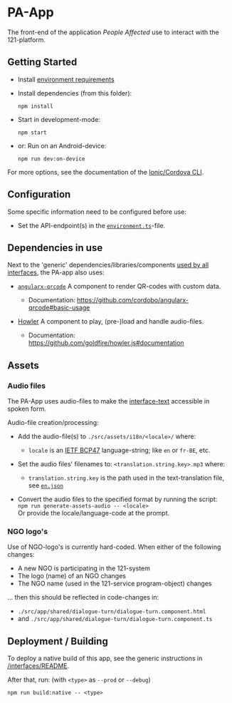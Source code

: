 PA-App
======

The front-end of the application *People Affected* use to interact with the 121-platform.

## Getting Started
- Install [environment requirements](../README.md)
- Install dependencies (from this folder):

      npm install

- Start in development-mode:

      npm start

- or: Run on an Android-device:

      npm run dev:on-device

For more options, see the documentation of the [Ionic/Cordova CLI](https://ionicframework.com/docs/cli/commands/cordova-run).


## Configuration
Some specific information need to be configured before use:

- Set the API-endpoint(s) in the [`environment.ts`](./src/environments/environment.ts)-file.


## Dependencies in use
Next to the 'generic' dependencies/libraries/components [used by all interfaces](../README.md#Dependencies-in-use), the PA-app also uses:

- [`angularx-qrcode`](https://github.com/cordobo/angularx-qrcode)
  A component to render QR-codes with custom data.
  - Documentation: <https://github.com/cordobo/angularx-qrcode#basic-usage>

- [Howler](https://howlerjs.com/)
  A component to play, (pre-)load and handle audio-files.
  - Documentation: <https://github.com/goldfire/howler.js#documentation>


## Assets

### Audio files
The PA-App uses audio-files to make the [interface-text](./src/assets/i18n/en.json) accessible in spoken form.

Audio-file creation/processing:
- Add the audio-file(s) to `./src/assets/i18n/<locale>/` where:
  - `locale` is an [IETF BCP47](https://tools.ietf.org/html/bcp47) language-string; like `en` or `fr-BE`, etc.

- Set the audio files' filenames to: `<translation.string.key>.mp3` where:
  - `translation.string.key` is the path used in the text-translation file, see [`en.json`](./src/assets/i18n/en.json)  

- Convert the audio files to the specified format by running the script:  
  `npm run generate-assets-audio -- <locale>`  
   Or provide the locale/language-code at the prompt.

### NGO logo's
Use of NGO-logo's is currently hard-coded. When either of the following changes:
- A new NGO is participating in the 121-system
- The logo (name) of an NGO changes
- The NGO name (used in the 121-service program-object) changes

... then this should be reflected in code-changes in:
- `./src/app/shared/dialogue-turn/dialogue-turn.component.html`
- and `./src/app/shared/dialogue-turn/dialogue-turn.component.ts`


## Deployment / Building
To deploy a native build of this app, see the generic instructions in [/interfaces/README](../README.md#Deployment).

After that, run: (with `<type>` as `--prod` or `--debug`)

    npm run build:native -- <type>

